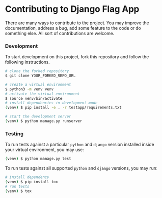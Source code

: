 # Contributing to Django Flag App

There are many ways to contribute to the project. You may improve the documentation, address a bug, add some feature to the code or do something else. All sort of contributions are welcome.


### Development

To start development on this project, fork this repository and follow the following instructions.

```bash
# clone the forked repository
$ git clone YOUR_FORKED_REPO_URL

# create a virtual environment
$ python3 -m venv venv
# activate the virtual environment
$ source venv/bin/activate
# install dependencies in development mode
(venv) $ pip install -e . -r testapp/requirements.txt

# start the development server
(venv) $ python manage.py runserver
```

### Testing

To run tests against a particular `python` and `django` version installed inside your virtual environment, you may use:

```bash
(venv) $ python manage.py test

```

To run tests against all supported `python` and `django` versions, you may run:

```bash
# install dependency
(venv) $ pip install tox
# run tests
(venv) $ tox
```
